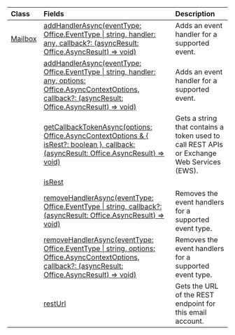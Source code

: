| Class | Fields | Description |
|:---|:---|:---|
|[Mailbox](/javascript/api/outlook/office.mailbox)|[addHandlerAsync(eventType: Office.EventType \| string, handler: any, callback?: (asyncResult: Office.AsyncResult<void>) => void)](/javascript/api/outlook/office.mailbox#office-office-mailbox-addhandlerasync-member(1))|Adds an event handler for a supported event.|
||[addHandlerAsync(eventType: Office.EventType \| string, handler: any, options: Office.AsyncContextOptions, callback?: (asyncResult: Office.AsyncResult<void>) => void)](/javascript/api/outlook/office.mailbox#office-office-mailbox-addhandlerasync-member(1))|Adds an event handler for a supported event.|
||[getCallbackTokenAsync(options: Office.AsyncContextOptions & { isRest?: boolean }, callback: (asyncResult: Office.AsyncResult<string>) => void)](/javascript/api/outlook/office.mailbox#office-office-mailbox-getcallbacktokenasync-member(1))|Gets a string that contains a token used to call REST APIs or Exchange Web Services (EWS).|
||[isRest](/javascript/api/outlook/office.mailbox#office-office-mailbox-isrest-member)||
||[removeHandlerAsync(eventType: Office.EventType \| string, callback?: (asyncResult: Office.AsyncResult<void>) => void)](/javascript/api/outlook/office.mailbox#office-office-mailbox-removehandlerasync-member(1))|Removes the event handlers for a supported event type.|
||[removeHandlerAsync(eventType: Office.EventType \| string, options: Office.AsyncContextOptions, callback?: (asyncResult: Office.AsyncResult<void>) => void)](/javascript/api/outlook/office.mailbox#office-office-mailbox-removehandlerasync-member(1))|Removes the event handlers for a supported event type.|
||[restUrl](/javascript/api/outlook/office.mailbox#office-office-mailbox-resturl-member)|Gets the URL of the REST endpoint for this email account.|
